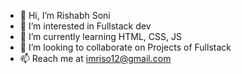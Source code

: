 - 👋 Hi, I’m Rishabh Soni
- 👀 I’m interested in Fullstack dev
- 🌱 I’m currently learning HTML, CSS, JS
- 💞️ I’m looking to collaborate on Projects of Fullstack
- 📫 Reach me at imriso12@gmail.com

<!---
riso-gg/riso-gg is a ✨ special ✨ repository because its `README.md` (this file) appears on your GitHub profile.
You can click the Preview link to take a look at your changes.
--->
